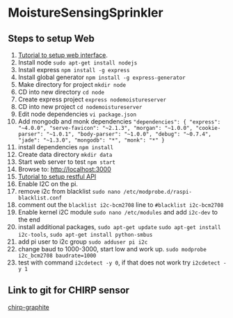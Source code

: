 # MoistureSensingSprinkler
## Steps to setup Web
1. [Tutorial to setup web interface](http://cwbuecheler.com/web/tutorials/2013/node-express-mongo/).
  1. Install node `sudo apt-get install nodejs`
  2. Install express `npm install -g express`
  3. Install global generator `npm install -g express-generator`
  4. Make directory for project `mkdir node`
  5. CD into new directory `cd node`
  6. Create express project `express nodemoistureserver`
  7. CD into new project `cd nodemoistureserver`
  7. Edit node dependencies `vi package.json`
  8. Add mongodb and monk dependencies `"dependencies": { "express": "~4.0.0",
    "serve-favicon": "~2.1.3",
    "morgan": "~1.0.0",
    "cookie-parser": "~1.0.1",
    "body-parser": "~1.0.0",
    "debug": "~0.7.4",
    "jade": "~1.3.0",
    "mongodb": "*",
    "monk": "*"
}`
  9. install dependencies `npm install`
  10. Create data directory `mkdir data`
  11. Start web server to test `npm start`
  12. Browse to: [http://localhost:3000](http://localhost:3000)
2. [Tutorial to setup restful API](http://cwbuecheler.com/web/tutorials/2014/restful-web-app-node-express-mongodb/)
3. Enable I2C on the pi.
  1. remove i2c from blacklist `sudo nano /etc/modprobe.d/raspi-blacklist.conf`
  2. comment out the `blacklist i2c-bcm2708` line to `#blacklist i2c-bcm2708`
  3. Enable kernel i2C module `sudo nano /etc/modules` and add `i2c-dev` to the end
  4. install additional packages, `sudo apt-get update` `sudo apt-get install i2c-tools`, `sudo apt-get install python-smbus`
  5. add pi user to i2c group `sudo adduser pi i2c`
  6. change baud to 1000-3000, start low and work up. `sudo modprobe i2c_bcm2708 baudrate=1000`
  7. test with command `i2cdetect -y 0`, if that does not work try `i2cdetect -y 1`

## Link to git for CHIRP sensor
[chirp-graphite](https://github.com/JasperWallace/chirp-graphite)
